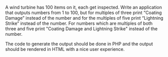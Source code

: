 A wind turbine has 100 items on it, each get inspected. Write an application that outputs numbers
from 1 to 100, but for multiples of three print “Coating Damage” instead of the number and for the
multiples of five print “Lightning Strike” instead of the number. For numbers which are multiples of
both three and five print "Coating Damage and Lightning Strike" instead of the number.

The code to generate the output should be done in PHP and the output should be rendered in HTML
with a nice user experience. 